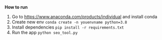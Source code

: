 **How to run**

1. Go to https://www.anaconda.com/products/individual and install conda
2. Create new env `conda create -n youenvname python=3.8`
3. Install dependencies `pip install -r requirements.txt`
4. Run the app `python seo_tool.py`